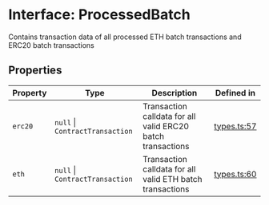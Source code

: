 # Interface: ProcessedBatch

Contains transaction data of all processed ETH batch transactions and ERC20 batch transactions

## Properties

| Property | Type | Description | Defined in |
| ------ | ------ | ------ | ------ |
| `erc20` | `null` \| `ContractTransaction` | Transaction calldata for all valid ERC20 batch transactions | [types.ts:57](https://github.com/aditya172926/blockbatch_sdk/blob/a5dca5c82410ff4ac5e2011d910300ee9e4569fa/src/types.ts#L57) |
| `eth` | `null` \| `ContractTransaction` | Transaction calldata for all valid ETH batch transactions | [types.ts:60](https://github.com/aditya172926/blockbatch_sdk/blob/a5dca5c82410ff4ac5e2011d910300ee9e4569fa/src/types.ts#L60) |
